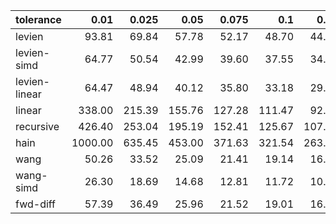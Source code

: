 | tolerance    |   0.01 |   0.025 |   0.05 |   0.075 |   0.1 |   0.15 |   0.2 |   0.25 |   0.5 |   1 |
|--------------| ------:| ------:| ------:| ------:| ------:| ------:| ------:| ------:| ------:| ------:|
|levien        | 93.81 | 69.84 | 57.78 | 52.17 | 48.70 | 44.31 | 41.56 | 39.61 | 34.69 | 30.34 |
|levien-simd   | 64.77 | 50.54 | 42.99 | 39.60 | 37.55 | 34.80 | 33.14 | 31.90 | 28.72 | 25.70 |
|levien-linear | 64.47 | 48.94 | 40.12 | 35.80 | 33.18 | 29.73 | 27.70 | 26.02 | 21.65 | 18.31 |
|linear        | 338.00 | 215.39 | 155.76 | 127.28 | 111.47 | 92.90 | 80.46 | 71.30 | 50.04 | 35.35 |
|recursive     | 426.40 | 253.04 | 195.19 | 152.41 | 125.67 | 107.71 | 96.65 | 85.54 | 55.71 | 41.75 |
|hain          | 1000.00 | 635.45 | 453.00 | 371.63 | 321.54 | 263.88 | 228.55 | 204.87 | 146.43 | 104.74 |
|wang          | 50.26 | 33.52 | 25.09 | 21.41 | 19.14 | 16.37 | 14.66 | 13.49 | 10.41 | 8.18 |
|wang-simd     | 26.30 | 18.69 | 14.68 | 12.81 | 11.72 | 10.30 | 9.29 | 8.56 | 6.70 | 5.05 |
|fwd-diff      | 57.39 | 36.49 | 25.96 | 21.52 | 19.01 | 16.15 | 14.43 | 13.24 | 10.21 | 8.00 |
